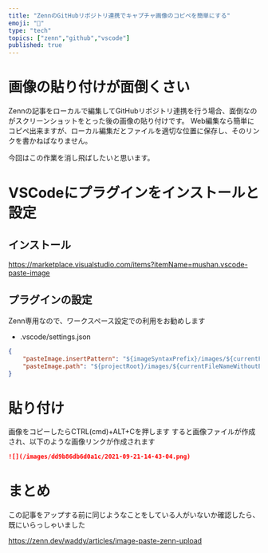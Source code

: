 ```yaml
---
title: "ZennのGitHubリポジトリ連携でキャプチャ画像のコピペを簡単にする"
emoji: "🦔"
type: "tech"
topics: ["zenn","github","vscode"]
published: true
---
```


# 画像の貼り付けが面倒くさい

Zennの記事をローカルで編集してGitHubリポジトリ連携を行う場合、面倒なのがスクリーンショットをとった後の画像の貼り付けです。
Web編集なら簡単にコピペ出来ますが、ローカル編集だとファイルを適切な位置に保存し、そのリンクを書かねばなりません。

今回はこの作業を消し飛ばしたいと思います。

# VSCodeにプラグインをインストールと設定

## インストール

https://marketplace.visualstudio.com/items?itemName=mushan.vscode-paste-image

## プラグインの設定

Zenn専用なので、ワークスペース設定での利用をお勧めします

- .vscode/settings.json

```json
{
    "pasteImage.insertPattern": "${imageSyntaxPrefix}/images/${currentFileNameWithoutExt}/${imageFileName}${imageSyntaxSuffix}",
    "pasteImage.path": "${projectRoot}/images/${currentFileNameWithoutExt}"
}
```

# 貼り付け

画像をコピーしたらCTRL(cmd)+ALT+Cを押します
すると画像ファイルが作成され、以下のような画像リンクが作成されます

```md
![](/images/dd9b86db6d0a1c/2021-09-21-14-43-04.png)
```

# まとめ

この記事をアップする前に同じようなことをしている人がいないか確認したら、既にいらっしゃいました

https://zenn.dev/waddy/articles/image-paste-zenn-upload
